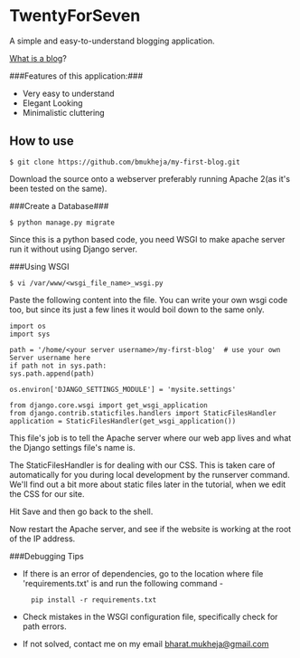 TwentyForSeven
============

A simple and easy-to-understand blogging application.

[What is a blog](https://en.wikipedia.org/wiki/Blog)?

###Features of this application:###

  * Very easy to understand
  * Elegant Looking
  * Minimalistic cluttering



How to use
-------------

    $ git clone https://github.com/bmukheja/my-first-blog.git


Download the source onto a webserver preferably running Apache 2(as it's been tested on the same).


###Create a Database###

    $ python manage.py migrate

Since this is a python based code, you need WSGI to make apache server run it without using Django server.

###Using WSGI

    $ vi /var/www/<wsgi_file_name>_wsgi.py

Paste the following content into the file. You can write your own wsgi code too, but since its just a few lines it would boil down to the same only.

    import os
    import sys

    path = '/home/<your server username>/my-first-blog'  # use your own Server username here
    if path not in sys.path:
    sys.path.append(path)

    os.environ['DJANGO_SETTINGS_MODULE'] = 'mysite.settings'

    from django.core.wsgi import get_wsgi_application
    from django.contrib.staticfiles.handlers import StaticFilesHandler
    application = StaticFilesHandler(get_wsgi_application())

This file's job is to tell the Apache server where our web app lives and what the Django settings file's name is.

The StaticFilesHandler is for dealing with our CSS. This is taken care of automatically for you during local development by the runserver command. We'll find out a bit more about static files later in the tutorial, when we edit the CSS for our site.

Hit Save and then go back to the shell.

Now restart the Apache server, and see if the website is working at the root of the IP address.


###Debugging Tips

* If there is an error of dependencies, go to the location where file 'requirements.txt' is and run the following command -

        pip install -r requirements.txt

* Check mistakes in the WSGI configuration file, specifically check for path errors.
* If not solved, contact me on my email bharat.mukheja@gmail.com
